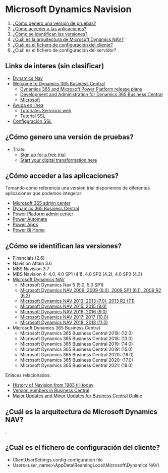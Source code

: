 # Microsoft Dynamics Navision

1. [¿Cómo genero una versión de pruebas?](#Cómo-genero-una-versión-de-pruebas)
2. [¿Cómo acceder a las aplicaciones?](#Cómo-acceder-a-las-aplicaciones)
3. [¿Cómo se identifican las versiones?](#Cómo-se-identifican-las-versiones)
4. [¿Cuál es la arquitectura de Microsoft Dynamics NAV?](#Cuál-es-la-arquitectura-de-Microsoft-Dynamics-NAV)
5. [¿Cuál es el fichero de configuración del cliente?](#Cuál-es-el-fichero-de-configuración-del-cliente)
6. ¿Cuál es el fichero de configuración del servidor?

## Links de interes (sin clasificar)
- [Dynamics Nav](https://docs.microsoft.com/en-us/dynamics-nav-app/)
- [Welcome to Dynamics 365 Business Central](https://docs.microsoft.com/en-us/dynamics365/business-central/)
  - [Dynamics 365 and Microsoft Power Platform release plans](https://docs.microsoft.com/en-us/dynamics365/release-plans/)
  - [Development and Administration for Dynamics 365 Business Central](https://docs.microsoft.com/en-us/dynamics365/business-central/dev-itpro/)
  - [Microsoft](https://portal.office.com/adminportal/#/homepage)
- [Ayuda en línea](https://navhelp110.fenwickcloud.com.au/main.aspx?lang=en)
  - [Tutoriales Servicios web](https://navhelp110.fenwickcloud.com.au/main.aspx?lang=en&content=conWebServiceWalkthroughs.htm)
  - [Tutorial SSL](https://navhelp110.fenwickcloud.com.au/main.aspx?lang=en&content=wlkConfiguringWebServicesUseSSLSOAPOdata.htm)
- [Configuración SSL](https://ksdconsultancy.blog/2015/08/09/configuring-web-services-to-use-ssl-soap-and-odata/)


## ¿Cómo genero una versión de pruebas?

- Trials:
  - [Sign up for a free trial](https://dynamics.microsoft.com/en-us/get-started/free-trial)
  - [Start your digital transformation here](https://trials.dynamics.com/)


## ¿Cómo acceder a las aplicaciones?

Tomando como referencia una version trial disponemos de diferentes aplicaciones que podemos integerar:

- [Microsoft 365 admin center](https://portal.office.com/adminportal/#/homepage)
- [Dynamics 365 Business Central](https://businesscentral.dynamics.com/) 
- [Power Platform admin center](https://admin.powerplatform.microsoft.com/environments)
- [Power Automate](https://flow.microsoft.com)
- [Power Apps](https://make.powerapps.com/)
- [Power Bi Home](https://app.powerbi.com/home)


## ¿Cómo se identifican las versiones?

- Financials (2.6)
- Navision Attain 3.6
- MBS Navision 3.7
- MBS Navision 4: 4.0, 4.0 SP1 (4.1), 4.0 SP2 (4.2), 4.0 SP3 (4.3)
- [Microsoft Dynamics NAV](https://docs.microsoft.com/en-us/previous-versions/dynamics/)
  - Microsoft Dynamics Nav 5 (5.0, 5.0 SP1)
  - [Microsoft Dynamics NAV 2009: 2009 (6.0), 2009 SP1 (6.1), 2009 R2 (6.2)](https://docs.microsoft.com/en-us/previous-versions/dynamicsnav-2009/dd355204(v=nav.60))
  - [Microsoft Dynamics NAV 2013: 2013 (7.0), 2013 R2 (7.1)](https://docs.microsoft.com/en-us/dynamics/s-e/nav/msdnav2013r2downloadpage_580)
  - [Microsoft Dynamics NAV 2015: 2015 (8.0)](https://docs.microsoft.com/en-us/dynamics/s-e/nav/msdnav2015download_633)
  - [Microsoft Dynamics NAV 2016: 2016 (9.0)](https://docs.microsoft.com/en-us/dynamics/s-e/nav/msdnav2016download_652)
  - [Microsoft Dynamics NAV 2017: 2017 (10.0)](https://docs.microsoft.com/en-us/dynamics/s-e/nav/msdnav2017download_668)
  - [Microsoft Dynamics NAV 2018: 2018 (11.0)](https://docs.microsoft.com/en-us/dynamics/s-e/nav/msdnav2018download_672)
- Microsoft Dynamics 365 Business Central
  - Microsoft Dynamics 365 Business Central 2018: (12.0)
  - Microsoft Dynamics 365 Business Central 2018: (13.0)
  - Microsoft Dynamics 365 Business Central 2019: (14.0)
  - Microsoft Dynamics 365 Business Central 2019: (15.0)
  - Microsoft Dynamics 365 Business Central 2020: (16.0)
  - Microsoft Dynamics 365 Business Central 2020: (17.0)
  - Microsoft Dynamics 365 Business Central 2021: (18.0)

Enlaces relacionados:
- [History of Navision from 1983 till today](https://dynamicsuser.net/nav/w/history)
- [Version numbers in Business Central](https://docs.microsoft.com/en-us/dynamics365/business-central/dev-itpro/administration/version-numbers)
- [Major Updates and Minor Updates for Business Central Online](https://docs.microsoft.com/en-us/dynamics365/business-central/dev-itpro/administration/update-rollout-timeline)

## ¿Cuál es la arquitectura de Microsoft Dynamics NAV?
.

## ¿Cuál es el fichero de configuración del cliente?
- ClientUserSettings.config configuration file
- Users\<user_name>\AppData\RoamingLocal\Microsoft\Dynamics NAV\
